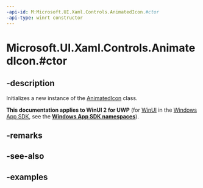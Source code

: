 ```yaml
---
-api-id: M:Microsoft.UI.Xaml.Controls.AnimatedIcon.#ctor
-api-type: winrt constructor
---
```


# Microsoft.UI.Xaml.Controls.AnimatedIcon.#ctor

<!--
public AnimatedIcon ();
-->

## -description

Initializes a new instance of the [AnimatedIcon](animatedicon.md) class.

**This documentation applies to WinUI 2 for UWP** (for [WinUI](/windows/apps/winui/winui3/) in the [Windows App SDK](/windows/apps/windows-app-sdk/), see the **[Windows App SDK namespaces](/windows/windows-app-sdk/api/winrt/)**).

## -remarks

## -see-also

## -examples
